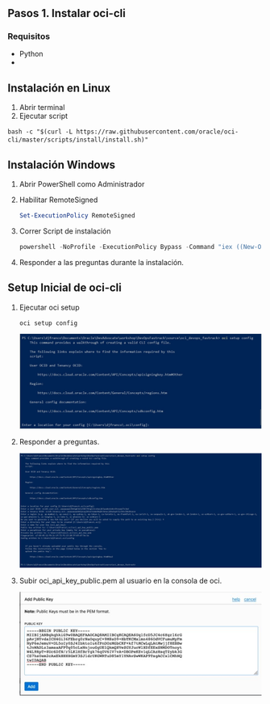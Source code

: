#

## Pasos 1. Instalar oci-cli

### Requisitos

- Python
- 

## Instalación en Linux

1. Abrir terminal
2. Ejecutar script
```shell
bash -c "$(curl -L https://raw.githubusercontent.com/oracle/oci-cli/master/scripts/install/install.sh)"
```

## Instalación Windows

1. Abrir PowerShell como Administrador

2. Habilitar RemoteSigned

   ```powershell
   Set-ExecutionPolicy RemoteSigned
   ```

3. Correr Script de instalación

   ```powershell
   powershell -NoProfile -ExecutionPolicy Bypass -Command "iex ((New-Object System.Net.WebClient).DownloadString('https://raw.githubusercontent.com/oracle/oci-cli/master/scripts/install/install.ps1'))"
   ```

4. Responder a las preguntas durante la instalación.

## Setup Inicial de oci-cli 

1. Ejecutar oci setup

   ```shell
   oci setup config
   ```

   ![oci setup](img/oci_setup_config.jpg)

2. Responder a preguntas.

   <img src="img/oci_setup_config_qa.jpg" alt="seup qa" style="zoom:50%;" />

3. Subir oci_api_key_public.pem al usuario en la consola de oci.

   ![api paste](img/api_key_on_oci.jpg)